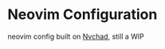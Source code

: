 # Neovim Configuration

neovim config built on [Nvchad](https://github.com/NvChad/NvChad), still a WIP

